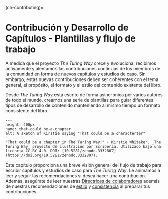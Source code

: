 (ch-contributing)=
# Contribución y Desarrollo de Capítulos - Plantillas y flujo de trabajo

A medida que el proyecto _The Turing Way_ crece y evoluciona, recibimos activamente y alentamos las contribuciones continuas de los miembros de la comunidad en forma de nuevos capítulos y estudios de caso. Sin embargo, estas nuevas contribuciones deben ser coherentes con el tema general, el propósito, el formato y el estilo del contenido existente del libro.

Desde _The Turing Way_ está escrito de forma asincrónica por varios autores de todo el mundo, creamos una serie de plantillas para guiar diferentes tipos de desarrollo de contenido manteniendo al mismo tiempo un formato consistente del libro.

```{figure} ../figures/that-could-be-a-chapter.jpg
---
height: 400px
name: that-could be-a-chapter
alt: A sketch of Kirstie saying "That could be a characterter"
---
"That could be a chapter in The Turing Way!" - Kirstie Whitaker. _The Turing Way_ proyecto de ilustración por Scriberia. Utilizado bajo una licencia CC-BY 4.0. DOI: [10.5281/zenodo.3332807](https://doi.org/10.5281/zenodo.3332807).
```

Este capítulo proporciona una breve visión general del flujo de trabajo para escribir capítulos y estudios de caso para _The Turing Way_. Le animamos a leer y seguir las recomendaciones si desea hacer una contribución. Además, asegúrate de leer nuestras [Directrices de colaboradores](https://github.com/alan-turing-institute/the-turing-way/blob/main/CONTRIBUTING.md) además de nuestras recomendaciones de [estilo](https://the-turing-way.netlify.app/community-handbook/style.html) y [consistencia](https://the-turing-way.netlify.app/community-handbook/consistency.html) al preparar tus contribuciones.
